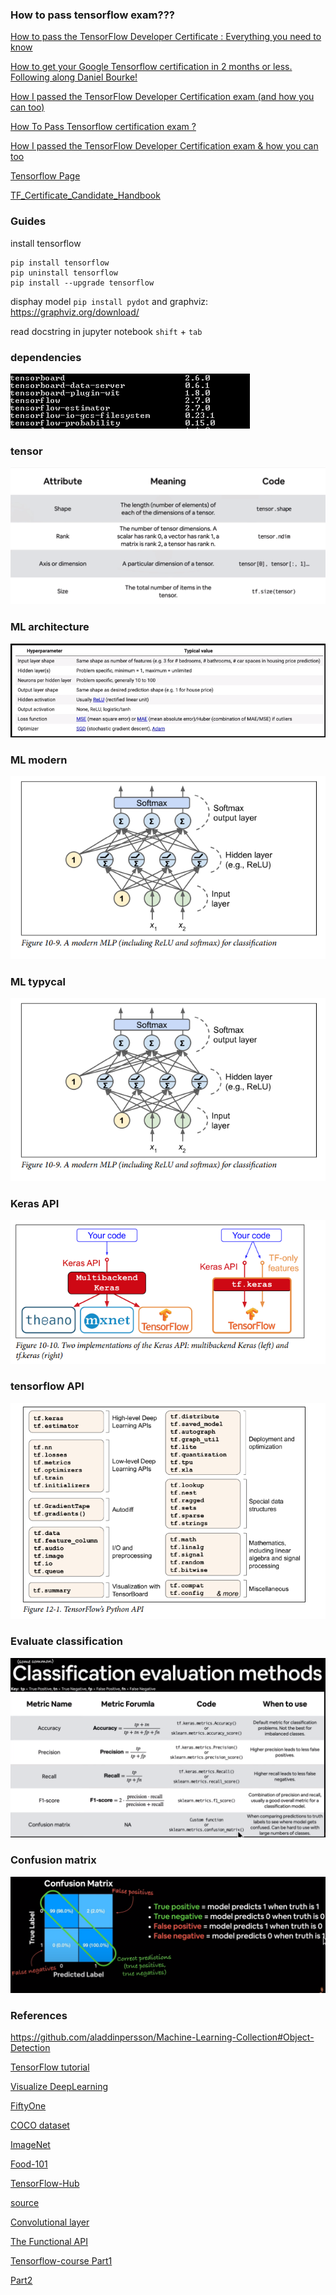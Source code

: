 ### How to pass tensorflow exam???

[How to pass the TensorFlow Developer Certificate : Everything you need to know](https://www.youtube.com/watch?v=uhuM57L_QTU)

[How to get your Google Tensorflow certification in 2 months or less. Following along Daniel Bourke!](https://www.youtube.com/watch?v=4V2hGcYlG2Q)

[How I passed the TensorFlow Developer Certification exam (and how you can too)](https://www.youtube.com/watch?v=ya5NwvKafDk)

[How To Pass Tensorflow certification exam ?](https://www.youtube.com/watch?v=pKUz9mW-jGU)

[How I passed the TensorFlow Developer Certification exam & how you can too](https://www.youtube.com/watch?v=z28aEE38Uk0)

[Tensorflow Page](https://www.tensorflow.org/certificate)

[TF_Certificate_Candidate_Handbook](https://www.tensorflow.org/static/extras/cert/TF_Certificate_Candidate_Handbook.pdf)

### Guides

install tensorflow

    pip install tensorflow
    pip uninstall tensorflow
    pip install --upgrade tensorflow
    
disphay model `pip install pydot` and graphviz: https://graphviz.org/download/

read docstring in jupyter notebook `shift` + `tab`

###   dependencies
![libraries](https://github.com/Locchuong96/Machine-Learning/blob/main/TensorFlow2/libraries.PNG)

### tensor
![tensor](https://github.com/Locchuong96/Machine-Learning/blob/main/TensorFlow2/images/00-tensor-information.PNG)

### ML architecture
![ML_architeture](https://github.com/Locchuong96/Machine-Learning/blob/main/TensorFlow2/images/01-ML_architecture2.PNG)

### ML modern
![ML_modern](https://github.com/Locchuong96/Machine-Learning/blob/main/TensorFlow2/images/01-MLP_modern.PNG)

### ML typycal
![ML_typycal](https://github.com/Locchuong96/Machine-Learning/blob/main/TensorFlow2/images/01-MLP_modern.PNG)

### Keras API
![keras_api](https://github.com/Locchuong96/Machine-Learning/blob/main/TensorFlow2/images/01-Keras_API.PNG)

### tensorflow API
![tensorflow_api](https://github.com/Locchuong96/Machine-Learning/blob/main/TensorFlow2/images/01-TensorFLow_API.PNG)

### Evaluate classification

![evaluate](https://github.com/Locchuong96/Machine-Learning/blob/main/TensorFlow2/images/classification_evaluation_full.PNG)

### Confusion matrix

![confusion_matric](https://github.com/Locchuong96/Machine-Learning/blob/main/TensorFlow2/images/confusion_matrix.PNG)

### References

https://github.com/aladdinpersson/Machine-Learning-Collection#Object-Detection

[TensorFlow tutorial](https://www.tensorflow.org/hub/tutorials)

[Visualize DeepLearning](https://www.youtube.com/watch?v=3JQ3hYko51Y)

[FiftyOne](https://voxel51.com/docs/fiftyone/)

[COCO dataset](https://cocodataset.org/#home)

[ImageNet](https://www.image-net.org/index.php)

[Food-101](https://data.vision.ee.ethz.ch/cvl/datasets_extra/food-101/)

[TensorFlow-Hub](https://tfhub.dev/)

[source](https://github.com/mrdbourke/tensorflow-deep-learning/)

[Convolutional layer](https://github.com/vdumoulin/conv_arithmetic)

[The Functional API](https://www.tensorflow.org/guide/keras/functional)

[Tensorflow-course Part1](https://www.youtube.com/watch?v=tpCFfeUEGs8)

[Part2](https://www.youtube.com/watch?v=ZUKz4125WNI)
